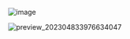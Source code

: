 ![image](https://github.com/ZavenGaloyan/YEAR_2/assets/111752809/9ab5f18c-8805-4e07-a353-18a86ea27273)

![preview_202304833976634047](https://github.com/ZavenGaloyan/YEAR_2/assets/111752809/bbc9c247-7498-482f-8c6c-cf9bba057e88)
